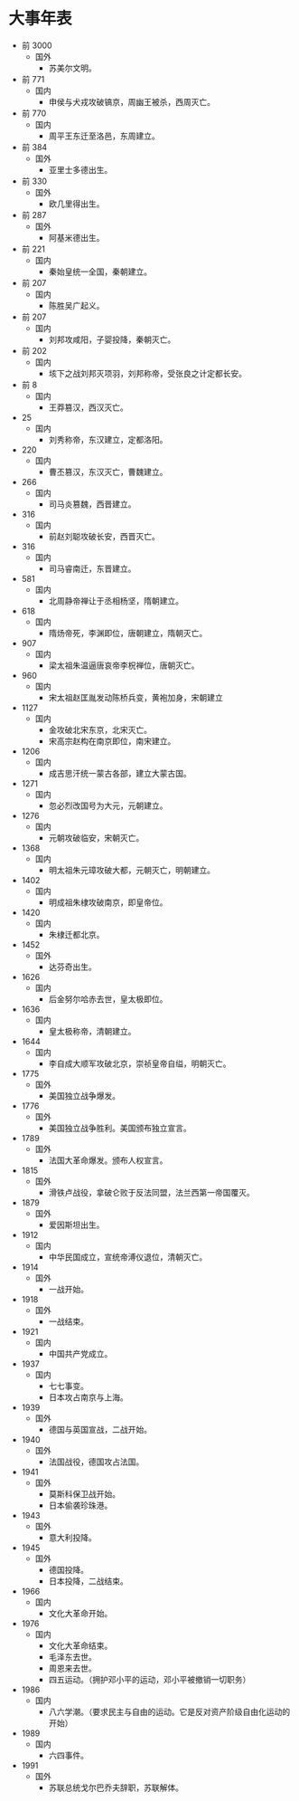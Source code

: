 # 大事年表

- 前 3000
  - 国外
    - 苏美尔文明。
- 前 771
  - 国内
    - 申侯与犬戎攻破镐京，周幽王被杀，西周灭亡。
- 前 770
  - 国内
    - 周平王东迁至洛邑，东周建立。
- 前 384
  - 国外
    - 亚里士多德出生。
- 前 330
  - 国外
    - 欧几里得出生。
- 前 287
  - 国外
    - 阿基米德出生。
- 前 221
  - 国内
    - 秦始皇统一全国，秦朝建立。
- 前 207
  - 国内
    - 陈胜吴广起义。
- 前 207
  - 国内
    - 刘邦攻咸阳，子婴投降，秦朝灭亡。
- 前 202
  - 国内
    - 垓下之战刘邦灭项羽，刘邦称帝，受张良之计定都长安。
- 前 8
  - 国内
    - 王莽篡汉，西汉灭亡。
- 25
  - 国内
    - 刘秀称帝，东汉建立，定都洛阳。
- 220
  - 国内
    - 曹丕篡汉，东汉灭亡，曹魏建立。
- 266
  - 国内
    - 司马炎篡魏，西晋建立。
- 316
  - 国内
    - 前赵刘聪攻破长安，西晋灭亡。
- 316
  - 国内
    - 司马睿南迁，东晋建立。
- 581
  - 国内
    - 北周静帝禅让于丞相杨坚，隋朝建立。
- 618
  - 国内
    - 隋炀帝死，李渊即位，唐朝建立，隋朝灭亡。
- 907
  - 国内
    - 梁太祖朱温逼唐哀帝李柷禅位，唐朝灭亡。
- 960
  - 国内
    - 宋太祖赵匡胤发动陈桥兵变，黄袍加身，宋朝建立
- 1127
  - 国内
    - 金攻破北宋东京，北宋灭亡。
    - 宋高宗赵构在南京即位，南宋建立。
- 1206
  - 国内
    - 成吉思汗统一蒙古各部，建立大蒙古国。
- 1271
  - 国内
    - 忽必烈改国号为大元，元朝建立。
- 1276
  - 国内
    - 元朝攻破临安，宋朝灭亡。
- 1368
  - 国内
    - 明太祖朱元璋攻破大都，元朝灭亡，明朝建立。
- 1402
  - 国内
    - 明成祖朱棣攻破南京，即皇帝位。
- 1420
  - 国内
    - 朱棣迁都北京。
- 1452
  - 国外
    - 达芬奇出生。
- 1626
  - 国内
    - 后金努尔哈赤去世，皇太极即位。
- 1636
  - 国内
    - 皇太极称帝，清朝建立。
- 1644
  - 国内
    - 李自成大顺军攻破北京，崇祯皇帝自缢，明朝灭亡。
- 1775
  - 国外
    - 美国独立战争爆发。
- 1776
  - 国外
    - 美国独立战争胜利。美国颁布独立宣言。
- 1789
  - 国外
    - 法国大革命爆发。颁布人权宣言。
- 1815
  - 国外
    - 滑铁卢战役，拿破仑败于反法同盟，法兰西第一帝国覆灭。
- 1879
  - 国外
    - 爱因斯坦出生。
- 1912
  - 国内
    - 中华民国成立，宣统帝溥仪退位，清朝灭亡。
- 1914
  - 国外
    - 一战开始。
- 1918
  - 国外
    - 一战结束。
- 1921
  - 国内
    - 中国共产党成立。
- 1937
  - 国内
    - 七七事变。
    - 日本攻占南京与上海。
- 1939
  - 国外
    - 德国与英国宣战，二战开始。
- 1940
  - 国外
    - 法国战役，德国攻占法国。
- 1941
  - 国外
    - 莫斯科保卫战开始。
    - 日本偷袭珍珠港。
- 1943
  - 国外
    - 意大利投降。
- 1945
  - 国外
    - 德国投降。
    - 日本投降，二战结束。
- 1966
  - 国内
    - 文化大革命开始。
- 1976
  - 国内
    - 文化大革命结束。
    - 毛泽东去世。
    - 周恩来去世。
    - 四五运动。（拥护邓小平的运动，邓小平被撤销一切职务）
- 1986
  - 国内
    - 八六学潮。（要求民主与自由的运动。它是反对资产阶级自由化运动的开始）
- 1989
  - 国内
    - 六四事件。
- 1991
  - 国外
    - 苏联总统戈尔巴乔夫辞职，苏联解体。

